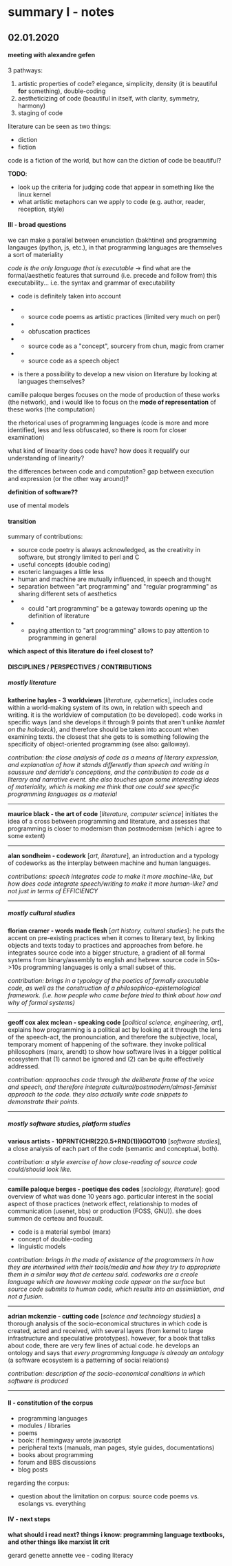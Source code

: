 # summary I - notes
## 02.01.2020

#### meeting with alexandre gefen



3 pathways:
1. artistic properties of code? elegance, simplicity, density (it is beautiful **for** something), double-coding
2. aestheticizing of code (beautiful in itself, with clarity, symmetry, harmony)
3. staging of code


literature can be seen as two things:
- diction
- fiction

code is a fiction of the world, but how can the diction of code be beautiful?


**TODO**:
- look up the criteria for judging code that appear in something like the linux kernel
- what artistic metaphors can we apply to code (e.g. author, reader, reception, style)


#### III - broad questions

we can make a parallel between enunciation (bakhtine) and programming langauges (python, js, etc.), in that programming languages are themselves a sort of materiality

*code is the only language that is executable* -> find what are the formal/aesthetic features that surround (i.e. precede and follow from) this executability... i.e. the syntax and grammar of executability

- code is definitely taken into account
- - source code poems as artistic practices (limited very much on perl)
- - obfuscation practices
- - source code as a "concept", sourcery from chun, magic from cramer
- - source code as a speech object

- is there a possibility to develop a new vision on literature by looking at languages themselves?

camille paloque berges focuses on the mode of production of these works (the network), and i would like to focus on the **mode of representation** of these works (the computation)

the rhetorical uses of programming languages (code is more and more identified, less and less obfuscated, so there is room for closer examination)

what kind of linearity does code have? how does it requalify our understanding of linearity?

the differences between code and computation? gap between execution and expression (or the other way around)?

**definition of software??**

use of mental models

#### transition

summary of contributions:
- source code poetry is always acknowledged, as the creativity in software, but strongly limited to perl and C
- useful concepts (double coding)
- esoteric languages a little less
- human and machine are mutually influenced, in speech and thought
- separation between "art programming" and "regular programming" as sharing different sets of aesthetics
- - could "art programming" be a gateway towards opening up the definition of literature
- - paying attention to "art programming" allows to pay attention to programming in general

**which aspect of this literature do i feel closest to?**

#### DISCIPLINES / PERSPECTIVES / CONTRIBUTIONS

##### mostly literature

**katherine hayles - 3 worldviews** [*literature, cybernetics*], includes code within a world-making system of its own, in relation with speech and writing. it is the worldview of computation (to be developed). code works in specific ways (and she develops it through 9 points that aren't unlike *hamlet on the holodeck*), and therefore should be taken into account when examining texts. the closest that she gets to is something following the specificity of object-oriented programming (see also: galloway).

*contribution: the close analysis of code as a means of literary expression, and explanation of how it stands differently than speech and writing in saussure and derrida's conceptions, and the contribution to code as a literary and narrative event. she also touches upon some interesting ideas of materiality, which is making me think that one could see specific programming languages as a material*

---
**maurice black - the art of code** [*literature, computer science*] initiates the idea of a cross between programming and literature, and assesses that programming is closer to modernism than postmodernism (which i agree to some extent)

---
**alan sondheim - codework** [*art, literature*], an introduction and a typology of codeworks as the interplay between machine and human languages.


*contributions: speech integrates code to make it more machine-like, but how does code integrate speech/writing to make it more human-like? and not just in terms of EFFICIENCY*

---

##### mostly cultural studies

**florian cramer - words made flesh** [*art history, cultural studies*]: he puts the accent on pre-existing practices when it comes to literary text, by linking objects and texts today to practices and approaches from before. he integrates source code into a bigger structure, a gradient of all formal systems from binary/assembly to english and hebrew. source code in 50s->10s programming languages is only a small subset of this.

*contribution: brings in a typology of the poetics of formally executable code, as well as the construction of a philosophico-epistemological framework. (i.e. how people who came before tried to think about how and why of formal systems)*

---
**geoff cox alex mclean - speaking code** [*political science, engineering, art*], explains how programming is a political act by looking at it through the lens of the speech-act, the pronounciation, and therefore the subjective, local, temporary moment of happening of the software. they invoke political philosophers (marx, arendt) to show how software lives in a bigger political ecosystem that (1) cannot be ignored and (2) can be quite effectively addressed.

*contribution: approaches code through the deliberate frame of the voice and speech, and therefore integrate cultural/postmodern/almost-feminist approach to the code. they also actually write code snippets to demonstrate their points.*

---

##### mostly software studies, platform studies

**various artists - 10PRNT(CHR(220.5+RND(1)))GOTO10** [*software studies*], a close analysis of each part of the code (semantic and conceptual, both).

*contribution: a style exercise of how close-reading of source code could/should look like.*

---
**camille paloque berges - poetique des codes** [*sociology, literature*]: good overview of what was done 10 years ago. particular interest in the social aspect of those practices (network effect, relationship to modes of communication (usenet, bbs) or production (FOSS, GNU)). she does summon de certeau and foucault.

- code is a material symbol (marx)
- concept of double-coding
- linguistic models

*contribution: brings in the mode of existence of the programmers in how they are intertwined with their tools/media and how they try to appropriate them in a similar way that de certeau said. codeworks are a creole language which are however making code appear on the surface* but *source code submits to human code, which results into an assimilation, and not a fusion.*

---

**adrian mckenzie - cutting code** [*science and technology studies*] a thorough analysis of the socio-economical structures in which code is created, acted and received, with several layers (from kernel to large infrastructure and speculative prototypes). however, for a book that talks about code, there are very few lines of actual code. he develops an ontology and says that *every programming language is already an ontology* (a software ecosystem is a patterning of social relations)

*contribution: description of the socio-economical conditions in which software is produced*

---

#### II - constitution of the corpus

- programming languages
- modules / libraries
- poems
- book: if hemingway wrote javascript
- peripheral texts (manuals, man pages, style guides, documentations)
- books about programming
- forum and BBS discussions
- blog posts

regarding the corpus:
- question about the limitation on corpus: source code poems vs. esolangs vs. everything



#### IV - next steps

**what should i read next? things i know: programming language textbooks, and other things like marxist lit crit**

gerard genette
annette vee - coding literacy
